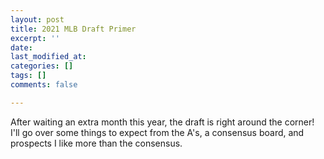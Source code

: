 ```yaml
---
layout: post
title: 2021 MLB Draft Primer
excerpt: ''
date: 
last_modified_at: 
categories: []
tags: []
comments: false

---
```

After waiting an extra month this year, the draft is right around the corner! I'll go over some things to expect from the A's, a consensus board, and prospects I like more than the consensus.